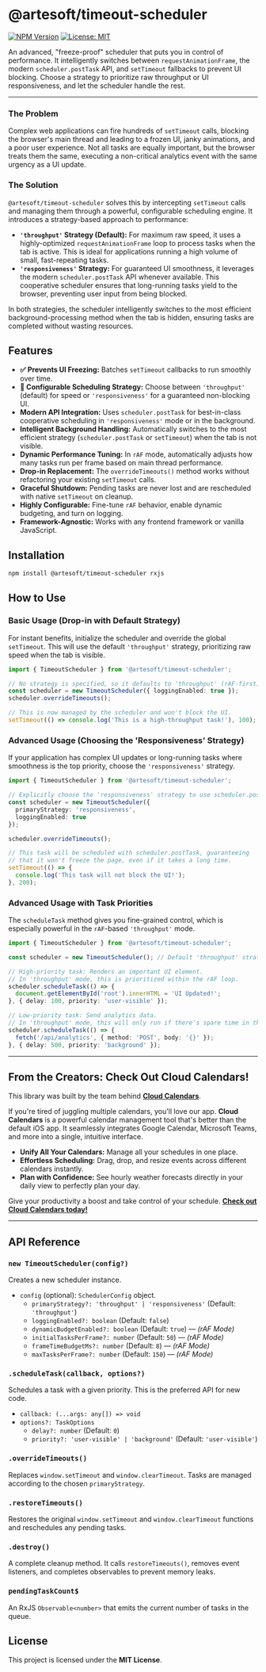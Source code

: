 # @artesoft/timeout-scheduler

[![NPM Version](https://img.shields.io/npm/v/@artesoft/timeout-scheduler.svg)](https://www.npmjs.com/package/@artesoft/timeout-scheduler)
[![License: MIT](https://img.shields.io/badge/License-MIT-yellow.svg)](https://opensource.org/licenses/MIT)

An advanced, "freeze-proof" scheduler that puts you in control of performance. It intelligently switches between `requestAnimationFrame`, the modern `scheduler.postTask` API, and `setTimeout` fallbacks to prevent UI blocking. Choose a strategy to prioritize raw throughput or UI responsiveness, and let the scheduler handle the rest.

---

### The Problem

Complex web applications can fire hundreds of `setTimeout` calls, blocking the browser's main thread and leading to a frozen UI, janky animations, and a poor user experience. Not all tasks are equally important, but the browser treats them the same, executing a non-critical analytics event with the same urgency as a UI update.

### The Solution

`@artesoft/timeout-scheduler` solves this by intercepting `setTimeout` calls and managing them through a powerful, configurable scheduling engine. It introduces a strategy-based approach to performance:

-   **`'throughput'` Strategy (Default):** For maximum raw speed, it uses a highly-optimized `requestAnimationFrame` loop to process tasks when the tab is active. This is ideal for applications running a high volume of small, fast-repeating tasks.
-   **`'responsiveness'` Strategy:** For guaranteed UI smoothness, it leverages the modern `scheduler.postTask` API whenever available. This cooperative scheduler ensures that long-running tasks yield to the browser, preventing user input from being blocked.

In both strategies, the scheduler intelligently switches to the most efficient background-processing method when the tab is hidden, ensuring tasks are completed without wasting resources.

## Features

-   **✅ Prevents UI Freezing:** Batches `setTimeout` callbacks to run smoothly over time.
-   **🚀 Configurable Scheduling Strategy:** Choose between `'throughput'` (default) for speed or `'responsiveness'` for a guaranteed non-blocking UI.
-   **Modern API Integration:** Uses `scheduler.postTask` for best-in-class cooperative scheduling in `'responsiveness'` mode or in the background.
-   **Intelligent Background Handling:** Automatically switches to the most efficient strategy (`scheduler.postTask` or `setTimeout`) when the tab is not visible.
-   **Dynamic Performance Tuning:** In `rAF` mode, automatically adjusts how many tasks run per frame based on main thread performance.
-   **Drop-in Replacement:** The `overrideTimeouts()` method works without refactoring your existing `setTimeout` calls.
-   **Graceful Shutdown:** Pending tasks are never lost and are rescheduled with native `setTimeout` on cleanup.
-   **Highly Configurable:** Fine-tune `rAF` behavior, enable dynamic budgeting, and turn on logging.
-   **Framework-Agnostic:** Works with any frontend framework or vanilla JavaScript.

## Installation

```bash
npm install @artesoft/timeout-scheduler rxjs
```

## How to Use

### Basic Usage (Drop-in with Default Strategy)

For instant benefits, initialize the scheduler and override the global `setTimeout`. This will use the default `'throughput'` strategy, prioritizing raw speed when the tab is visible.

```typescript
import { TimeoutScheduler } from '@artesoft/timeout-scheduler';

// No strategy is specified, so it defaults to 'throughput' (rAF-first).
const scheduler = new TimeoutScheduler({ loggingEnabled: true });
scheduler.overrideTimeouts();

// This is now managed by the scheduler and won't block the UI.
setTimeout(() => console.log('This is a high-throughput task!'), 100);
```

### Advanced Usage (Choosing the 'Responsiveness' Strategy)

If your application has complex UI updates or long-running tasks where smoothness is the top priority, choose the `'responsiveness'` strategy.

```typescript
import { TimeoutScheduler } from '@artesoft/timeout-scheduler';

// Explicitly choose the 'responsiveness' strategy to use scheduler.postTask
const scheduler = new TimeoutScheduler({
  primaryStrategy: 'responsiveness',
  loggingEnabled: true
});

scheduler.overrideTimeouts();

// This task will be scheduled with scheduler.postTask, guaranteeing
// that it won't freeze the page, even if it takes a long time.
setTimeout(() => {
  console.log('This task will not block the UI!');
}, 200);
```

### Advanced Usage with Task Priorities

The `scheduleTask` method gives you fine-grained control, which is especially powerful in the `rAF`-based `'throughput'` mode.

```typescript
import { TimeoutScheduler } from '@artesoft/timeout-scheduler';

const scheduler = new TimeoutScheduler(); // Default 'throughput' strategy

// High-priority task: Renders an important UI element.
// In 'throughput' mode, this is prioritized within the rAF loop.
scheduler.scheduleTask(() => {
  document.getElementById('root').innerHTML = 'UI Updated!';
}, { delay: 100, priority: 'user-visible' });

// Low-priority task: Send analytics data.
// In 'throughput' mode, this will only run if there's spare time in the frame budget.
scheduler.scheduleTask(() => {
  fetch('/api/analytics', { method: 'POST', body: '{}' });
}, { delay: 500, priority: 'background' });
```

---

## From the Creators: Check Out Cloud Calendars!

This library was built by the team behind **[Cloud Calendars](https://cloud-calendars.com)**.

If you're tired of juggling multiple calendars, you'll love our app. **Cloud Calendars** is a powerful calendar management tool that's better than the default iOS app. It seamlessly integrates Google Calendar, Microsoft Teams, and more into a single, intuitive interface.

-   **Unify All Your Calendars:** Manage all your schedules in one place.
-   **Effortless Scheduling:** Drag, drop, and resize events across different calendars instantly.
-   **Plan with Confidence:** See hourly weather forecasts directly in your daily view to perfectly plan your day.

Give your productivity a boost and take control of your schedule. **[Check out Cloud Calendars today!](https://cloud-calendars.com)**

---

## API Reference

### `new TimeoutScheduler(config?)`

Creates a new scheduler instance.
- `config` (optional): `SchedulerConfig` object.
  - `primaryStrategy?: 'throughput' | 'responsiveness'` (Default: `'throughput'`)
  - `loggingEnabled?: boolean` (Default: `false`)
  - `dynamicBudgetEnabled?: boolean` (Default: `true`) — *(rAF Mode)*
  - `initialTasksPerFrame?: number` (Default: `50`) — *(rAF Mode)*
  - `frameTimeBudgetMs?: number` (Default: `8`) — *(rAF Mode)*
  - `maxTasksPerFrame?: number` (Default: `150`) — *(rAF Mode)*

### `.scheduleTask(callback, options?)`

Schedules a task with a given priority. This is the preferred API for new code.
- `callback: (...args: any[]) => void`
- `options?: TaskOptions`
  - `delay?: number` (Default: `0`)
  - `priority?: 'user-visible' | 'background'` (Default: `'user-visible'`)

### `.overrideTimeouts()`

Replaces `window.setTimeout` and `window.clearTimeout`. Tasks are managed according to the chosen `primaryStrategy`.

### `.restoreTimeouts()`

Restores the original `window.setTimeout` and `window.clearTimeout` functions and reschedules any pending tasks.

### `.destroy()`

A complete cleanup method. It calls `restoreTimeouts()`, removes event listeners, and completes observables to prevent memory leaks.

### `pendingTaskCount$`

An RxJS `Observable<number>` that emits the current number of tasks in the queue.

## License

This project is licensed under the **MIT License**.
